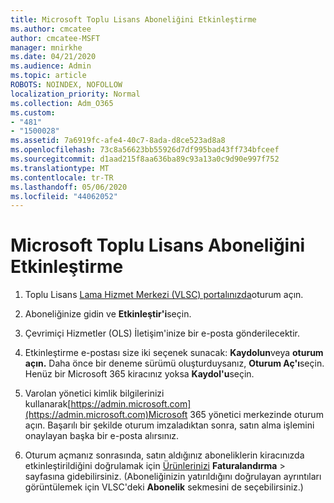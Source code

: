 ```yaml
---
title: Microsoft Toplu Lisans Aboneliğini Etkinleştirme
ms.author: cmcatee
author: cmcatee-MSFT
manager: mnirkhe
ms.date: 04/21/2020
ms.audience: Admin
ms.topic: article
ROBOTS: NOINDEX, NOFOLLOW
localization_priority: Normal
ms.collection: Adm_O365
ms.custom:
- "481"
- "1500028"
ms.assetid: 7a6919fc-afe4-40c7-8ada-d8ce523ad8a8
ms.openlocfilehash: 73c8a56623bb55926d7df995bad43ff734bfceef
ms.sourcegitcommit: d1aad215f8aa636ba89c93a13a0c9d90e997f752
ms.translationtype: MT
ms.contentlocale: tr-TR
ms.lasthandoff: 05/06/2020
ms.locfileid: "44062052"
---
```

# <a name="activating-a-microsoft-volume-license-subscription"></a>Microsoft Toplu Lisans Aboneliğini Etkinleştirme

1. Toplu Lisans [Lama Hizmet Merkezi (VLSC) portalınızda](https://go.microsoft.com/fwlink/p/?LinkId=329762)oturum açın.

2. Aboneliğinize gidin ve **Etkinleştir'i**seçin.

3. Çevrimiçi Hizmetler (OLS) İletişim'inize bir e-posta gönderilecektir.

4. Etkinleştirme e-postası size iki seçenek sunacak: **Kaydolun**veya **oturum açın.** Daha önce bir deneme sürümü oluşturduysanız, **Oturum Aç'ı**seçin. Henüz bir Microsoft 365 kiracınız yoksa **Kaydol'u**seçin.

5. Varolan yönetici kimlik bilgilerinizi kullanarak[https://admin.microsoft.com](https://admin.microsoft.com)Microsoft 365 yönetici merkezinde oturum açın. Başarılı bir şekilde oturum imzaladıktan sonra, satın alma işlemini onaylayan başka bir e-posta alırsınız.

6. Oturum açmanız sonrasında, satın aldığınız aboneliklerin kiracınızda etkinleştirildiğini doğrulamak için [Ürünlerinizi](https://go.microsoft.com/fwlink/p/?linkid=842054) **Faturalandırma** \> sayfasına gidebilirsiniz. (Aboneliğinizin yatırıldığını doğrulayan ayrıntıları görüntülemek için VLSC'deki **Abonelik** sekmesini de seçebilirsiniz.)
